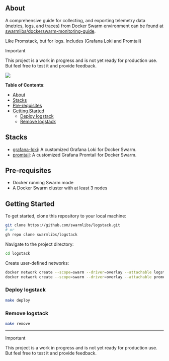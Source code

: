 ## About

A comprehensive guide for collecting, and exporting telemetry data (metrics, logs, and traces) from Docker Swarm environment can be found at [swarmlibs/dockerswarm-monitoring-guide](https://github.com/swarmlibs/dockerswarm-monitoring-guide).

Like Promstack, but for logs. Includes (Grafana Loki and Promtail)

> [!IMPORTANT]
> This project is a work in progress and is not yet ready for production use.
> But feel free to test it and provide feedback.

<picture>
  <source media="(prefers-color-scheme: dark)" srcset="https://github.com/swarmlibs/logstack/assets/4363857/7a23f4ab-9eff-49a3-af87-bc6810a41afe">
  <source media="(prefers-color-scheme: light)" srcset="https://github.com/swarmlibs/logstack/assets/4363857/61e98272-c65e-4a05-8488-8a3256544f59">
  <img src="https://github.com/swarmlibs/logstack/assets/4363857/61e98272-c65e-4a05-8488-8a3256544f59">
</picture>

**Table of Contents**:
- [About](#about)
- [Stacks](#stacks)
- [Pre-requisites](#pre-requisites)
- [Getting Started](#getting-started)
  - [Deploy logstack](#deploy-logstack)
  - [Remove logstack](#remove-logstack)

## Stacks

- [grafana-loki](https://github.com/swarmlibs/grafana-loki): A customized Grafana Loki for Docker Swarm.
- [promtail](https://github.com/swarmlibs/promtail): A customized Grafana Promtail for Docker Swarm.

## Pre-requisites

- Docker running Swarm mode
- A Docker Swarm cluster with at least 3 nodes

## Getting Started

To get started, clone this repository to your local machine:

```sh
git clone https://github.com/swarmlibs/logstack.git
# or
gh repo clone swarmlibs/logstack
```

Navigate to the project directory:

```sh
cd logstack
```

Create user-defined networks:

```sh
docker network create --scope=swarm --driver=overlay --attachable logstack_gwnetwork
docker network create --scope=swarm --driver=overlay --attachable prometheus_gwnetwork
```

### Deploy logstack

```sh
make deploy
```

### Remove logstack

```sh
make remove
```

---

> [!IMPORTANT]
> This project is a work in progress and is not yet ready for production use.
> But feel free to test it and provide feedback.
